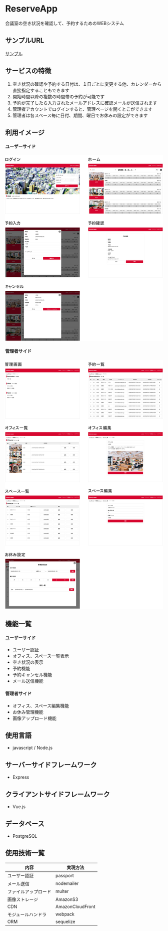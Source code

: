 # ReserveApp
会議室の空き状況を確認して、予約するためのWEBシステム

## サンプルURL

[サンプル](https://reserve-tumolink.herokuapp.com/)

## サービスの特徴
1. 空き状況の確認や予約する日付は、１日ごとに変更する他、カレンダーから直接指定することもできます
2. 開始時間以降の複数の時間帯の予約が可能です
3. 予約が完了したら入力されたメールアドレスに確認メールが送信されます
4. 管理者アカウントでログインすると、管理ページを開くとこができます
5. 管理者は各スペース毎に日付、期間、曜日でお休みの設定ができます

## 利用イメージ

#### ユーザーサイド

![ユーザーサイド](https://github.com/khaki-ranger/Assets/blob/master/ReserveApp/userSide.jpg?raw=true "ユーザーサイド")

#### 管理者サイド

![管理者サイド](https://github.com/khaki-ranger/Assets/blob/master/ReserveApp/ownerSide.jpg?raw=true "管理者サイド")

## 機能一覧

#### ユーザーサイド
- ユーザー認証
- オフィス、スペース一覧表示
- 空き状況の表示
- 予約機能
- 予約キャンセル機能
- メール送信機能

#### 管理者サイド
- オフィス、スペース編集機能
- お休み管理機能
- 画像アップロード機能

## 使用言語

- javascript / Node.js

## サーバーサイドフレームワーク

- Express

## クライアントサイドフレームワーク

- Vue.js

## データベース

- PostgreSQL

## 使用技術一覧
 
| 内容 | 実現方法 |
----|----
|ユーザー認証 |passport |
|メール送信 |nodemailer |
|ファイルアップロード |multer |
|画像ストレージ |AmazonS3 |
|CDN |AmazonCloudFront |
|モジュールハンドラ |webpack |
|ORM |sequelize |
